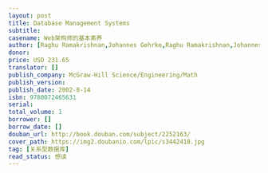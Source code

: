 ```yaml
---
layout: post
title: Database Management Systems
subtitle: 
casename: Web架构师的基本素养
author: [Raghu Ramakrishnan,Johannes Gehrke,Raghu Ramakrishnan,Johannes Gehrke]
donor: 
price: USD 231.65
translator: []
publish_company: McGraw-Hill Science/Engineering/Math
publish_version: 
publish_date: 2002-8-14
isbn: 9780072465631
serial: 
total_volume: 1
borrower: []
borrow_date: []
douban_url: http://book.douban.com/subject/2252163/
cover_path: https://img2.doubanio.com/lpic/s3442418.jpg
tag: [关系型数据库]
read_status: 想读
---
```

